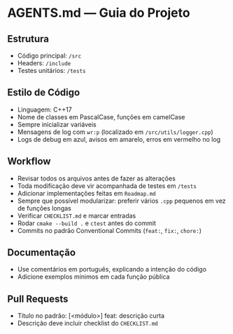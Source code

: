 # AGENTS.md — Guia do Projeto

## Estrutura
- Código principal: `/src`
- Headers: `/include`
- Testes unitários: `/tests`

## Estilo de Código
- Linguagem: C++17
- Nome de classes em PascalCase, funções em camelCase
- Sempre inicializar variáveis
- Mensagens de log com `wr:p` (localizado em `/src/utils/logger.cpp`)
- Logs de debug em azul, avisos em amarelo, erros em vermelho no log

## Workflow
- Revisar todos os arquivos antes de fazer as alterações
- Toda modificação deve vir acompanhada de testes em `/tests`
- Adicionar implementações feitas em `Roadmap.md`
- Sempre que possível modularizar: preferir vários `.cpp` pequenos em vez de funções longas
- Verificar `CHECKLIST.md` e marcar entradas
- Rodar `cmake --build .` e `ctest` antes do commit
- Commits no padrão Conventional Commits (`feat:`, `fix:`, `chore:`)

## Documentação
- Use comentários em português, explicando a intenção do código
- Adicione exemplos mínimos em cada função pública

## Pull Requests
- Título no padrão: [<módulo>] feat: descrição curta
- Descrição deve incluir checklist do `CHECKLIST.md`
